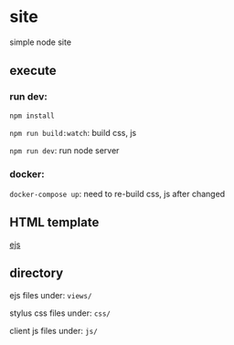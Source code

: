 # site
simple node site

## execute

### run dev:
`npm install`

`npm run build:watch`: build css, js

`npm run dev`: run node server

### docker:
`docker-compose up`: need to re-build css, js after changed

## HTML template
[ejs](https://ejs.co/)

## directory

ejs files under: `views/`

stylus css files under: `css/`

client js files under: `js/`
